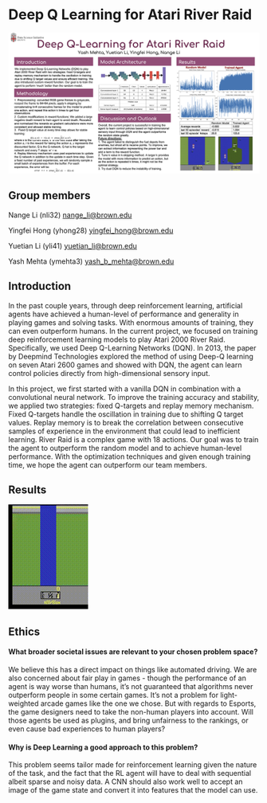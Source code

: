 # Deep Q Learning for Atari River Raid 

![plot](https://github.com/7ericany/3Yes1No-Deep-Q-Learning-for-Atari-River-Raid/blob/main/poster/2470%20Final%20Project%20Poster.png)

## Group members

Nange Li (nli32) nange_li@brown.edu

Yingfei Hong (yhong28) yingfei_hong@brown.edu

Yuetian Li (yli41) yuetian_li@brown.edu

Yash Mehta (ymehta3) yash_b_mehta@brown.edu



## Introduction

In the past couple years, through deep reinforcement learning, artificial agents have achieved a human-level of performance and generality in playing games and solving tasks. With enormous amounts of training, they can even outperform humans. In the current project, we focused on training deep reinforcement learning models to play Atari 2000 River Raid. Specifically, we used Deep Q-Learning Networks (DQN). In 2013, the paper by Deepmind Technologies explored the method of using Deep-Q learning on seven Atari 2600 games and showed with DQN, the agent can learn control policies directly from high-dimensional sensory input. 

In this project, we first started with a vanilla DQN in combination with a convolutional neural network. To improve the training accuracy and stability, we applied two strategies: fixed Q-targets and replay memory mechanism. Fixed Q-targets handle the oscillation in training due to shifting Q target values. Replay memory is to break the correlation between consecutive samples of experience in the environment that could lead to inefficient learning. River Raid is a complex game with 18 actions. Our goal was to train the agent to outperform the random model and to achieve human-level performance. With the optimization techniques and given enough training time, we hope the agent can outperform our team members. 


## Results
![plot](https://github.com/7ericany/3Yes1No-Deep-Q-Learning-for-Atari-River-Raid/blob/main/visualization/Trained_20k-episode-1.gif)



## Ethics

#### What broader societal issues are relevant to your chosen problem space?

We believe this has a direct impact on things like automated driving. We are also concerned about fair play in games - though the performance of an agent is way worse than humans, it’s not guaranteed that algorithms never outperform people in some certain games. It’s not a problem for light-weighted arcade games like the one we chose. But with regards to Esports, the game designers need to take the non-human players into account. Will those agents be used as plugins, and bring unfairness to the rankings, or even cause bad experiences to human players? 

#### Why is Deep Learning a good approach to this problem?

This problem seems tailor made for reinforcement learning given the nature of the task, and the fact that the RL agent will have to deal with sequential albeit sparse and noisy data. A CNN should also work well to accept an image of the game state and convert it into features that the model can use. 

